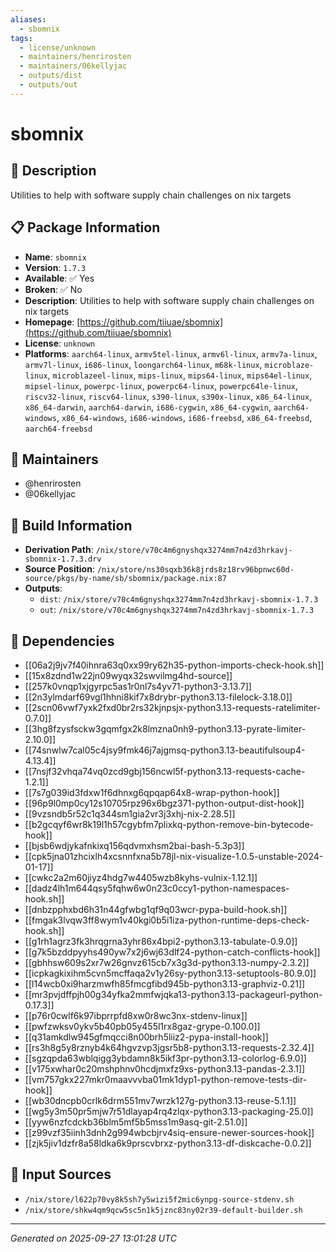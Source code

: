 ```yaml
---
aliases:
  - sbomnix
tags:
  - license/unknown
  - maintainers/henrirosten
  - maintainers/06kellyjac
  - outputs/dist
  - outputs/out
---
```


# sbomnix

## 📝 Description

Utilities to help with software supply chain challenges on nix targets

## 📋 Package Information

- **Name**: `sbomnix`
- **Version**: `1.7.3`
- **Available**: ✅ Yes
- **Broken**: ✅ No
- **Description**: Utilities to help with software supply chain challenges on nix targets
- **Homepage**: [https://github.com/tiiuae/sbomnix](https://github.com/tiiuae/sbomnix)
- **License**: `unknown`
- **Platforms**: `aarch64-linux`, `armv5tel-linux`, `armv6l-linux`, `armv7a-linux`, `armv7l-linux`, `i686-linux`, `loongarch64-linux`, `m68k-linux`, `microblaze-linux`, `microblazeel-linux`, `mips-linux`, `mips64-linux`, `mips64el-linux`, `mipsel-linux`, `powerpc-linux`, `powerpc64-linux`, `powerpc64le-linux`, `riscv32-linux`, `riscv64-linux`, `s390-linux`, `s390x-linux`, `x86_64-linux`, `x86_64-darwin`, `aarch64-darwin`, `i686-cygwin`, `x86_64-cygwin`, `aarch64-windows`, `x86_64-windows`, `i686-windows`, `i686-freebsd`, `x86_64-freebsd`, `aarch64-freebsd`
## 👥 Maintainers

- @henrirosten
- @06kellyjac


## 🔧 Build Information

- **Derivation Path**: `/nix/store/v70c4m6gnyshqx3274mm7n4zd3hrkavj-sbomnix-1.7.3.drv`
- **Source Position**: `/nix/store/ns30sqxb36k8jrds8z18rv96bpnwc60d-source/pkgs/by-name/sb/sbomnix/package.nix:87`
- **Outputs**:
  - `dist`:  `/nix/store/v70c4m6gnyshqx3274mm7n4zd3hrkavj-sbomnix-1.7.3`
  - `out`:  `/nix/store/v70c4m6gnyshqx3274mm7n4zd3hrkavj-sbomnix-1.7.3`

## 🔗 Dependencies

- [[06a2j9jv7f40ihnra63q0xx99ry62h35-python-imports-check-hook.sh]]
- [[15x8zdnd1w22jn09wyqx32swvilmg4hd-source]]
- [[257k0vnqp1xjgyrpc5as1r0nl7s4yv71-python3-3.13.7]]
- [[2n3ylmdarf69vgl1hhni8kif7x8drybr-python3.13-filelock-3.18.0]]
- [[2scn06vwf7yxk2fxd0br2rs32kjnpsjx-python3.13-requests-ratelimiter-0.7.0]]
- [[3hg8fzysfsckw3gqmfgx2k8lmzna0nh9-python3.13-pyrate-limiter-2.10.0]]
- [[74snwlw7cal05c4jsy9fmk46j7ajgmsq-python3.13-beautifulsoup4-4.13.4]]
- [[7nsjf32vhqa74vq0zcd9gbj156ncwl5f-python3.13-requests-cache-1.2.1]]
- [[7s7g039id3fdxw1f6dhnxg6qpqap64x8-wrap-python-hook]]
- [[96p9l0mp0cy12s10705rpz96x6bgz371-python-output-dist-hook]]
- [[9vzsndb5r52c1q344sm1gia2vr3j3xhj-nix-2.28.5]]
- [[b2gcqyf6wr8k19l1h57cgybfm7plixkq-python-remove-bin-bytecode-hook]]
- [[bjsb6wdjykafnkixq156qdvmxhsm2bai-bash-5.3p3]]
- [[cpk5jna01zhcixlh4xcsnnfxna5b78jl-nix-visualize-1.0.5-unstable-2024-01-17]]
- [[cwkc2a2m60jiyz4hdg7w4405wzb8kyhs-vulnix-1.12.1]]
- [[dadz4lh1m644qsy5fqhw6w0n23c0ccy1-python-namespaces-hook.sh]]
- [[dnbzpphxbd6h31n44gfwbg1qf9q03wcr-pypa-build-hook.sh]]
- [[fmgak3lvqw3ff8wym1v40kgi0b5i1iza-python-runtime-deps-check-hook.sh]]
- [[g1rh1agrz3fk3hrqgrna3yhr86x4bpi2-python3.13-tabulate-0.9.0]]
- [[g7k5bzddpyyhs490yw7x2j6wj63dlf24-python-catch-conflicts-hook]]
- [[gbhhsw609s2xr7w26gnvz615cb7x3g3d-python3.13-numpy-2.3.2]]
- [[icpkagkixihm5cvn5mcffaqa2v1y26sy-python3.13-setuptools-80.9.0]]
- [[l14wcb0xi9harzmwfh85fmcgfibd945b-python3.13-graphviz-0.21]]
- [[mr3pvjdffpjh00g34yfka2mmfwjqka13-python3.13-packageurl-python-0.17.3]]
- [[p76r0cwlf6k97ibprrpfd8xw0r8wc3nx-stdenv-linux]]
- [[pwfzwksv0ykv5b40pb05y455l1rx8gaz-grype-0.100.0]]
- [[q31amkdlw945gfmqcci8n00brh5liiz2-pypa-install-hook]]
- [[rs3h8g5y8rznyb4k64hgvzvp3jgsr5b8-python3.13-requests-2.32.4]]
- [[sgzqpda63wblqigg3ybdamn8k5ikf3pr-python3.13-colorlog-6.9.0]]
- [[v175xwhar0c20mshphnv0hcdjmxfz9xs-python3.13-pandas-2.3.1]]
- [[vm757gkx227mkr0maavvvba01mk1dyp1-python-remove-tests-dir-hook]]
- [[wb30dncpb0crlk6drm551mv7wrzk127g-python3.13-reuse-5.1.1]]
- [[wg5y3m50pr5mjw7r51dlayap4rq4zlqx-python3.13-packaging-25.0]]
- [[yyw6nzfcdckb36blm5mf5b5mss1m9asq-git-2.51.0]]
- [[z99vzf35iinh3dnh2g994wbcbjrv4siq-ensure-newer-sources-hook]]
- [[zjk5jiv1dzfr8a58ldka6k9prscvbrxz-python3.13-df-diskcache-0.0.2]]

## 📁 Input Sources

- `/nix/store/l622p70vy8k5sh7y5wizi5f2mic6ynpg-source-stdenv.sh`
- `/nix/store/shkw4qm9qcw5sc5n1k5jznc83ny02r39-default-builder.sh`

---
*Generated on 2025-09-27 13:01:28 UTC*
